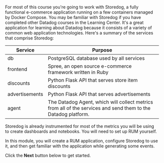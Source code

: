 For most of this course you're going to work with Storedog, a fully functional e-commerce application running on a few containers managed by Docker Compose. You may be familiar with Storedog if you have completed other Datadog courses in the Learning Center. It's a great application for learning about Datadog because it consists of a variety of common web application technologies. Here's a summary of the services that comprise Storedog:

| Service        | Purpose |
| ---            | ---        |
| db             | PostgreSQL database used by all services |
| frontend       | Spree, an open source e-commerce framework written in Ruby |
| discounts      | Python Flask API that serves store item discounts |
| advertisements | Python Flask API that serves advertisements |
| agent          | The Datadog Agent, which will collect metrics from all of the services and send them to the Datadog platform. |

Storedog is already instrumented for most of the metrics you will be using to create dashboards and notebooks. You will need to set up RUM yourself. 

In this module, you will create a RUM application, configure Storedog to use it, and then get familiar with the application while generating some events.

Click the **Next** button below to get started.

